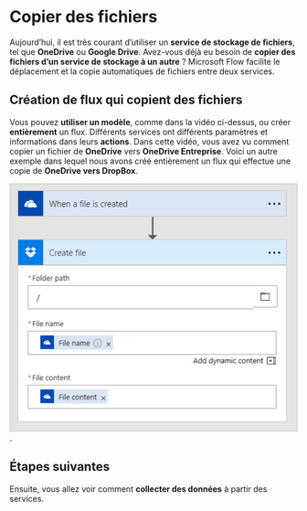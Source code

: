 # <a name="copy-files"></a>Copier des fichiers
Aujourd’hui, il est très courant d’utiliser un **service de stockage de fichiers**, tel que **OneDrive** ou **Google Drive**.  Avez-vous déjà eu besoin de **copier des fichiers d’un service de stockage à un autre** ?  Microsoft Flow facilite le déplacement et la copie automatiques de fichiers entre deux services.

## <a name="creating-flows-that-copy-files"></a>Création de flux qui copient des fichiers
Vous pouvez **utiliser un modèle**, comme dans la vidéo ci-dessus, ou créer **entièrement** un flux.  Différents services ont différents paramètres et informations dans leurs **actions**.  Dans cette vidéo, vous avez vu comment copier un fichier de **OneDrive** vers **OneDrive Entreprise**.  Voici un autre exemple dans lequel nous avons créé entièrement un flux qui effectue une copie de **OneDrive vers DropBox**.

![OneDrive vers DropBox](./media/learning-copy-files/onedrive-to-dropbox.png).

## <a name="next-steps"></a>Étapes suivantes
Ensuite, vous allez voir comment **collecter des données** à partir des services.

